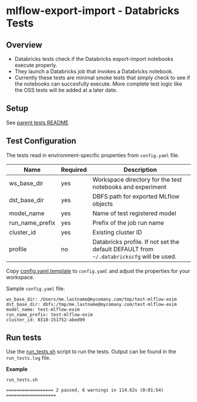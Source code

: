 # mlflow-export-import - Databricks Tests 

## Overview

* Databricks tests check if the Databricks export-import notebooks execute properly.
* They launch a Databricks job that invokes a Databricks notebook.
* Currently these tests are minimal smoke tests that simply check to see if the notebooks can succesfully execute.
More complete test logic like the OSS tests will be added at a later date.

## Setup

See [parent tests README](../README.md#Setup)

## Test Configuration

The tests read in environment-specific properties from `config.yaml` file.

|Name | Required | Description|
|-----|----------|---------|
| ws_base_dir | yes | Workspace directory for the test notebooks and experiment |
| dst_base_dir | yes | DBFS path for exported MLflow objects |
| model_name | yes | Name of test registered model |
| run_name_prefix | yes | Prefix of the job run name |
| cluster_id | yes | Existing cluster ID |
| profile | no | Databricks profile. If not set the default DEFAULT from `~/.databrickscfg` will be used. |

Copy [config.yaml.template](config.yaml.template) to `config.yaml` and adjust the properties for your workspace.

Sample `config.yaml` file:

```
ws_base_dir: /Users/me.lastname@mycomany.com/tmp/test-mlflow-exim
dst_base_dir: dbfs:/tmp/me.lastname@mycomany.com/test-mlflow-exim
model_name: test-mlflow-exim
run_name_prefix: test-mlflow-exim
cluster_id: 0318-151752-abed99
```

## Run tests

Use the [run_tests.sh](run_tests.sh) script to run the tests. Output can be found in the `run_tests.log` file.

**Example**
```
run_tests.sh 
```
```
================== 2 passed, 6 warnings in 114.62s (0:01:54) ===================

```
